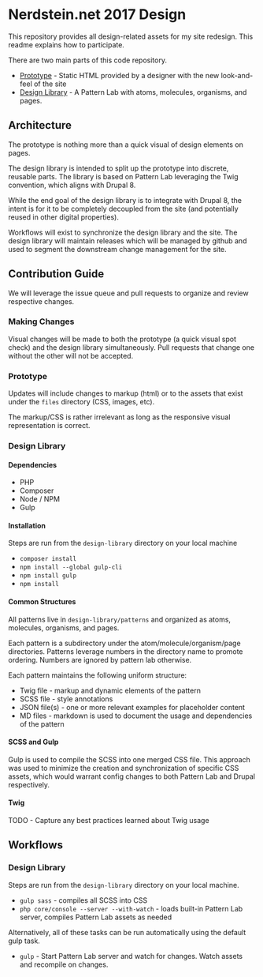# Nerdstein.net 2017 Design

This repository provides all design-related assets for my site redesign. This readme explains how 
to participate.

There are two main parts of this code repository. 

* [Prototype](prototype) - Static HTML provided by a designer with the new look-and-feel of the site
* [Design Library](design-library) - A Pattern Lab with atoms, molecules, organisms, and pages.

## Architecture

The prototype is nothing more than a quick visual of design elements on pages.

The design library is intended to split up the prototype into discrete, reusable parts. The library 
is based on Pattern Lab leveraging the Twig convention, which aligns with Drupal 8. 

While the end goal of the design library is to integrate with Drupal 8, the intent is for it to be 
completely decoupled from the site (and potentially reused in other digital properties). 

Workflows will exist to synchronize the design library and the site. The design library will maintain 
releases which will be managed by github and used to segment the downstream change management for the site. 


## Contribution Guide

We will leverage the issue queue and pull requests to organize and review respective changes.

### Making Changes

Visual changes will be made to both the prototype (a quick visual spot check) and the design library 
simultaneously. Pull requests that change one without the other will not be accepted.

### Prototype

Updates will include changes to markup (html) or to the assets that exist under the `files` directory 
(CSS, images, etc).

The markup/CSS is rather irrelevant as long as the responsive visual representation is correct.

### Design Library

#### Dependencies

* PHP
* Composer
* Node / NPM
* Gulp

#### Installation

Steps are run from the `design-library` directory on your local machine

* `composer install`
* `npm install --global gulp-cli`
* `npm install gulp`
* `npm install`

#### Common Structures

All patterns live in `design-library/patterns` and organized as atoms, molecules, organisms, and pages.

Each pattern is a subdirectory under the atom/molecule/organism/page directories. Patterns leverage numbers 
in the directory name to promote ordering. Numbers are ignored by pattern lab otherwise.

Each pattern maintains the following uniform structure:

* Twig file - markup and dynamic elements of the pattern
* SCSS file - style annotations
* JSON file(s) - one or more relevant examples for placeholder content
* MD files - markdown is used to document the usage and dependencies of the pattern


#### SCSS and Gulp

Gulp is used to compile the SCSS into one merged CSS file. This approach was used to minimize 
the creation and synchronization of specific CSS assets, which would warrant config changes to 
both Pattern Lab and Drupal respectively.

#### Twig

TODO - Capture any best practices learned about Twig usage


## Workflows

### Design Library

Steps are run from the `design-library` directory on your local machine.

* `gulp sass` - compiles all SCSS into CSS
* `php core/console --server --with-watch` - loads built-in Pattern Lab server, compiles Pattern Lab assets as needed

Alternatively, all of these tasks can be run automatically using the default gulp task.
 
* `gulp` - Start Pattern Lab server and watch for changes. Watch assets and recompile on changes.